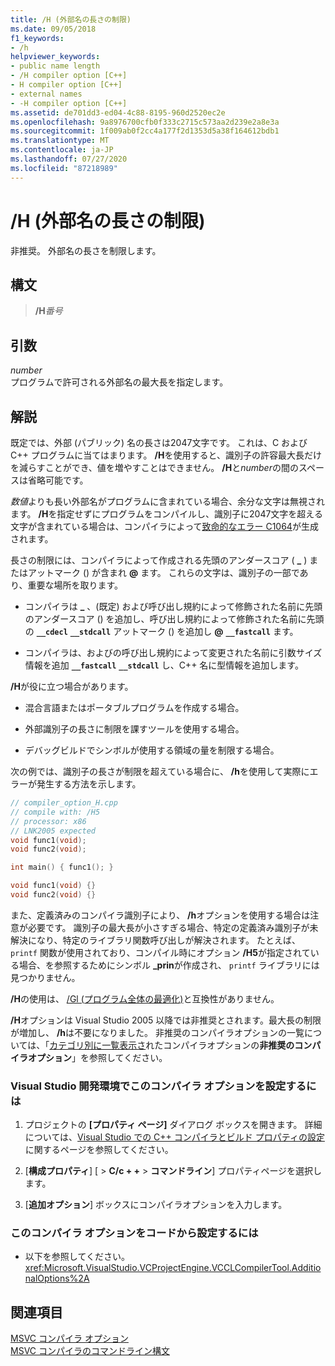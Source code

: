 ```yaml
---
title: /H (外部名の長さの制限)
ms.date: 09/05/2018
f1_keywords:
- /h
helpviewer_keywords:
- public name length
- /H compiler option [C++]
- H compiler option [C++]
- external names
- -H compiler option [C++]
ms.assetid: de701dd3-ed04-4c88-8195-960d2520ec2e
ms.openlocfilehash: 9a8976700cfb0f333c2715c573aa2d239e2a8e3a
ms.sourcegitcommit: 1f009ab0f2cc4a177f2d1353d5a38f164612bdb1
ms.translationtype: MT
ms.contentlocale: ja-JP
ms.lasthandoff: 07/27/2020
ms.locfileid: "87218989"
---
```

# <a name="h-restrict-length-of-external-names"></a>/H (外部名の長さの制限)

非推奨。 外部名の長さを制限します。

## <a name="syntax"></a>構文

> **/H**<em>番号</em>

## <a name="arguments"></a>引数

*number*<br/>
プログラムで許可される外部名の最大長を指定します。

## <a name="remarks"></a>解説

既定では、外部 (パブリック) 名の長さは2047文字です。 これは、C および C++ プログラムに当てはまります。 **/H**を使用すると、識別子の許容最大長だけを減らすことができ、値を増やすことはできません。 **/H**と*number*の間のスペースは省略可能です。

*数値*よりも長い外部名がプログラムに含まれている場合、余分な文字は無視されます。 **/H**を指定せずにプログラムをコンパイルし、識別子に2047文字を超える文字が含まれている場合は、コンパイラによって[致命的なエラー C1064](../../error-messages/compiler-errors-1/fatal-error-c1064.md)が生成されます。

長さの制限には、コンパイラによって作成される先頭のアンダースコア ( **\_** ) またはアットマーク () が含まれ **\@** ます。 これらの文字は、識別子の一部であり、重要な場所を取ります。

- コンパイラは **\_** 、(既定) および呼び出し規約によって修飾された名前に先頭のアンダースコア () を追加し、呼び出し規約によって修飾された名前に先頭の **`__cdecl`** **`__stdcall`** アットマーク () を追加し **\@** **`__fastcall`** ます。

- コンパイラは、およびの呼び出し規約によって変更された名前に引数サイズ情報を追加 **`__fastcall`** **`__stdcall`** し、C++ 名に型情報を追加します。

**/H**が役に立つ場合があります。

- 混合言語またはポータブルプログラムを作成する場合。

- 外部識別子の長さに制限を課すツールを使用する場合。

- デバッグビルドでシンボルが使用する領域の量を制限する場合。

次の例では、識別子の長さが制限を超えている場合に、 **/h**を使用して実際にエラーが発生する方法を示します。

```cpp
// compiler_option_H.cpp
// compile with: /H5
// processor: x86
// LNK2005 expected
void func1(void);
void func2(void);

int main() { func1(); }

void func1(void) {}
void func2(void) {}
```

また、定義済みのコンパイラ識別子により、 **/h**オプションを使用する場合は注意が必要です。 識別子の最大長が小さすぎる場合、特定の定義済み識別子が未解決になり、特定のライブラリ関数呼び出しが解決されます。 たとえば、 `printf` 関数が使用されており、コンパイル時にオプション **/H5**が指定されている場合、を参照するためにシンボル **_prin**が作成され、 `printf` ライブラリには見つかりません。

**/H**の使用は、 [/Gl (プログラム全体の最適化)](gl-whole-program-optimization.md)と互換性がありません。

**/H**オプションは Visual Studio 2005 以降では非推奨とされます。最大長の制限が増加し、 **/h**は不要になりました。 非推奨のコンパイラオプションの一覧については、「[カテゴリ別に一覧表示さ](compiler-options-listed-by-category.md)れたコンパイラオプションの**非推奨のコンパイラオプション**」を参照してください。

### <a name="to-set-this-compiler-option-in-the-visual-studio-development-environment"></a>Visual Studio 開発環境でこのコンパイラ オプションを設定するには

1. プロジェクトの **[プロパティ ページ]** ダイアログ ボックスを開きます。 詳細については、[Visual Studio での C++ コンパイラとビルド プロパティの設定](../working-with-project-properties.md)に関するページを参照してください。

1. [**構成プロパティ**] [  >  **C/c + +**  >  **コマンドライン**] プロパティページを選択します。

1. [**追加オプション**] ボックスにコンパイラオプションを入力します。

### <a name="to-set-this-compiler-option-programmatically"></a>このコンパイラ オプションをコードから設定するには

- 以下を参照してください。<xref:Microsoft.VisualStudio.VCProjectEngine.VCCLCompilerTool.AdditionalOptions%2A>

## <a name="see-also"></a>関連項目

[MSVC コンパイラ オプション](compiler-options.md)<br/>
[MSVC コンパイラのコマンドライン構文](compiler-command-line-syntax.md)
